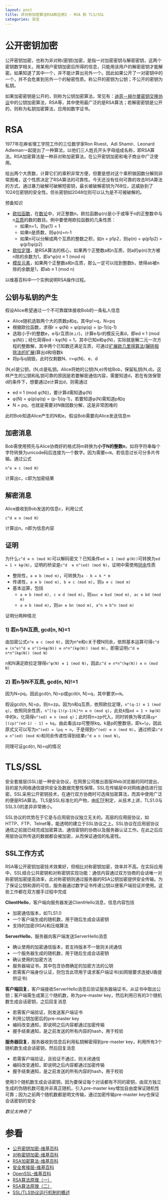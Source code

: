 ```yaml
---
layout: post
title: 非对称加密算法RSA和应用I - RSA 和 TLS/SSL
categories: 安全
---
```


# 公开密钥加密
公开密钥加密，也称为非对称(密钥)加密，是指一对加密密钥与解密密钥，这两个密钥数学相关。用某用户密钥加密后所得的信息，只能用该用户的解密密钥才能解密。如果知道了其中一个，并不能计算出另外一个。因此如果公开了一对密钥中的一个，并不会危害到另外一个的秘密性质。称公开的密钥为公钥；不公开的密钥为私钥。

如果加密密钥是公开的，则称为公钥加密算法，常见有：[迪菲－赫尔曼密钥交换协议][d-h]中的公钥加密算法，RSA等，其中使用最广泛的是RSA算法；若解密密钥是公开的，则称为私钥加密算法，应用如数字证书。

# RSA
1977年在麻省理工学院工作的三位数学家Ron Rivest、Adi Shamir、Leonard Adleman一起提出了一种算法，以他们三人姓氏开头字母组成名称，即RSA算法。RSA加密算法是一种非对称加密算法，在公开密钥加密和电子商业中广泛使用。

给出两个大质数，计算它们的乘积非常方便，但要是想对这个乘积做因数分解则非常困难，这个性质决定了RSA算法的可靠性。今天还没有任何可靠的攻击RSA算法的方式，通过暴力破解可破解短密钥，最长被破解密钥为768位，这威胁到了1024位密钥的安全性。但长密钥如2048位则可以认为是不可被破解的。

预备知识

+ [欧拉函数][EulerF]，在[数论][num]中，对正整数n，欧拉函数φ(n)是小于或等于n的正整数中与n[互质][prime]的数的数目。例中要使用欧拉函数的几条性质：
  + 如果n=1，则φ(1) = 1
  + 如果n是质数，则φ(n)=n-1
  + 如果n可以分解成两个互质的整数之积，如n = p1p2，则φ(n) = φ(p1p2) = φ(p1)φ(p2)
+ [欧拉定理][EulerL]，是RSA算法的核心，如果两个正整数a和n互质，则a的φ(n)次方被n除的余数为1，即a^φ(n) ≡ 1 (mod n)
+ [模反元素][rmod]，如果两个正整数a和n互质，那么一定可以找到整数b，使得ab被n除的余数是1，即ab ≡ 1 (mod n)

以维基百科中一个实例说明RSA操作过程。

## 公钥与私钥的产生
假设Alice希望通过一个不可靠媒体接收Bob的一条私人信息

+ Alice随机选取两个大的质数p和q，其中p!=q，N=pq
+ 根据欧拉函数，求得r = φ(N) = φ(p)φ(q) = (p-1)(q-1)
+ 选取小于r的整数e，e与r互质(e⊥r)，计算e与r的模反元素d，即ed ≡ 1 (mod φ(N))；经化简得ed - kφ(N) = 1，其中已知e和φ(N)，实际就是解二元一次方程的整数解，其中两个已知数还满足互质，可通过[扩展欧几里得算法(辗转相除法的扩展)][gcd]算出d和倍数k
+ 将p与q销毁，此时仅剩数N、r=φ(N)、e、d

(N,e)是公钥，(N,d)是私钥。Alice将她的公钥(N,e)传给Bob，保留私钥(N,d)。这样产生的公钥和私钥可靠的原因是若要解密通信内容，需要知道d，若在有效保管d的条件下，想要通过e计算出d，则需通过

+ ed ≡ 1 (mod φ(N))，要计算d需知道φ(N)
+ φ(N) = φ(p)φ(q) = (p-1)(q-1)，若要知道φ(N)需知道p和q
+ N = pq，也就是需要对N做因数分解，这是非常困难的

此时Bob知道Alice产生的N和e。假设Bob需要向Alice发送信息m

## 加密消息
Bob需使用预先与Alice协商好的格式将m转换为**小于N的整数n**，如将字符串每个字符转换为unicode码后连接为一个数字。因为需要`n<N`，若信息过长可分多片传输。通过公式

~~~
n^e ≡ c (mod N)
~~~
计算出c，c即为加密结果

## 解密消息
Alice接收到Bob发送的信息c，利用公式

~~~
c^d ≡ n (mod N)
~~~
计算出n，n即为信息内容

## 证明
为什么`c^d ≡ n (mod N)`可以解码密文？已知条件`ed ≡ 1 (mod φ(N))`可转换为`ed = 1 + kφ(N)`，证明的桥梁是`c^d  ≡ n^(ed) (mod N)`，证明中需使用[同余][mod]性质

+ 整除性，`a ≡ b (mod m)`，可转换为`a - b = k * m`
+ 传递性，`a ≡ b (mod m), b ≡ c (mod m)`，则`a ≡ c (mod m)`
+ 基本运算，包括
  + `a ≡ b (mod m), c ≡ d (mod m)`，则`a±c ≡ b±d (mod m), ac ≡ bd (mod m)`
  + `a ≡ b (mod m)`，则`an ≡ bn (mod m), a^n ≡ b^n (mod m)`

证明分两种情况

### 1) 若n与N互质, gcd(n, N)=1
由加密公式`n^e ≡ c (mod N)`，因为n^e和c关于模N同余，依照基本运算可得`c^d ≡ (n^e)^d ≡ n^(1+kφ(N)) ≡ n*n^(kφ(N)) (mod N)`，即需证明`c^d ≡ n*n^(kφ(N)) (mod N)`

n和N满足欧拉定理得`n^φ(N) ≡ 1 (mod N)`，因此`c^d ≡ n*n^(kφ(N)) ≡ n (mod N)`

### 2) 若n与N不互质, gcd(n, N)!=1
因为N=pq，因此gcd(n, N)=p或gcd(n, N)=q，其中要求`n<N`。

假设gcd(n, N)=p，则n=zp。因为n和q互质，依照欧拉定理，`n^(q-1) ≡ 1 (mod q)`，依照同余性质，`n^[(q-1)(p-1)k]*n ≡ n (mod q)`，此处k指`ed = 1 + kφ(N)`中的k，化简得`n^(ed) ≡ n (mod q)`；此时将n=zp代入，同时转换为等式得`zp*[(zp)^(ed-1) - 1] = kq`，由此看出zp可整除kq，k是p的整数倍，即`k=lp`，因此原式又可以写为`n^(ed) = lpq + n`，于是得到`n^(ed) ≡ n (mod N)`，通过桥梁`c^d  ≡ n^(ed) (mod N)`和同余传递性得到结果`c^d ≡ n (mod N)`。

同理可证gcd(n, N)=q的情况

# TLS/SSL
安全套接层(SSL)是一种安全协议，在网景公司推出首版Web浏览器的同时提出，目的是为网络通信提供安全及数据完整性保障，SSL在传输层中对网络通信进行加密。SSL采用公开密钥技术，在通行双方协商时可选择加密算法，而其中使用广泛的便是RSA算法。TLS是SSL标准化的产物，由[IETF][ietf]制定，从技术上讲，TLS1.0与SSL3.0的差异非常微小。

SSL协议的优势在于它是与应用层协议独立无关的。高层的应用层协议，如HTTP、FTP、Telnet等，能透明的建立于SSL协议之上。SSL协议在应用层协议通信之前就已经完成加密算法、通信密钥的协商以及服务器认证工作。在此之后应用层协议所传送的数据都会被加密，从而保证通信的私密性。

## SSL工作方式
RSA等公开密钥加密技术效果好，但相比对称密钥加密，效率并不高。在实际应用中，SSL结合公共密钥和对称密钥实现功能：通信内容通过双方协商的会话唯一对称密钥加密提高效率，此对称密钥则通过服务器的RSA公钥加密提供安全传输。为了保证公钥和源的可信，服务器通过数字证书传递公钥以便客户端验证并使用。这些工作都在双方握手过程中完成

**ClientHello**，客户端向服务器发送ClientHello消息，信息内容包括

+ 加密通信版本，如TLS1.0
+ 一个客户端生成的随机数，用于随后生成会话密钥
+ 支持的加密(RSA)和压缩算法

**ServerHello**，服务器向客户端发送ServerHello消息

+ 确认使用的加密通信版本，若支持版本不一致则关闭通信
+ 一个服务器生成的随机数，用于随后生成会话密钥
+ 确认使用的加密方法
+ 服务器端证书，其中包含协商确定的加密方法的公钥
+ 若需客户端身份认证，则包含此项用于请求客户端证书(如网银要求连接U盾提供证书)

**客户端回复**，客户端接收ServerHello消息后验证服务器端证书，从证书中取出公钥；客户端需生成第三个随机数，称为pre-master key，然后利用已有的3个随机数生成会话密钥，之后回复消息

+ 若需客户端验证，则发送客户端证书
+ 利用公钥加密后的pre-master key
+ 编码改变通知，即说明之后内容都通过加密传输
+ 握手结束通知，是之前发送的所有内容的hash，用于校验

**服务器回复**，服务器收到信息后利用私钥解密得到pre-master key，利用所有3个随机数生成会话密钥，然后回复消息

+ 若需客户端验证，且验证不通过，则关闭通信
+ 编码改变通知，即说明之后内容都通过加密传输
+ 握手结束通知，是之前发送的所有内容的hash，用于校验

使用3个随机数生成会话密钥，因为要保证每个对话都有不同的密钥，由双方独立生成的伪随机数可能并非真正随机，引入pre-master key增加自由度保证随机性可靠；因为之前两个随机数都是明文传输，通过加密传输pre-master key也保证会话密钥的安全

*数论太神奇了*

# 参看
+ [公开密钥加密-维基百科](http://zh.wikipedia.org/wiki/%E5%85%AC%E5%BC%80%E5%AF%86%E9%92%A5 "公开密钥加密")
+ [对称密钥加密-维基百科](http://zh.wikipedia.org/wiki/%E5%B0%8D%E7%A8%B1%E5%AF%86%E9%91%B0%E5%8A%A0%E5%AF%86 "对称密钥加密")
+ [RSA加密算法-维基百科](http://zh.wikipedia.org/wiki/RSA%E5%8A%A0%E5%AF%86%E6%BC%94%E7%AE%97%E6%B3%95 "RSA加密算法")
+ [安全套接层-维基百科](http://zh.wikipedia.org/zh-cn/%E5%AE%89%E5%85%A8%E5%A5%97%E6%8E%A5%E5%B1%82 "安全套接层")
+ [OpenSSL-维基百科](http://zh.wikipedia.org/zh-cn/OpenSSL "OpenSSL")
+ [RSA算法原理（一）](http://www.ruanyifeng.com/blog/2013/06/rsa_algorithm_part_one.html "RSA算法原理（一）")
+ [RSA算法原理（二）](http://www.ruanyifeng.com/blog/2013/07/rsa_algorithm_part_two.html "RSA算法原理（二）")
+ [SSL/TLS协议运行机制的概述](http://www.ruanyifeng.com/blog/2014/02/ssl_tls.html "SSL/TLS协议运行机制的概述")

[d-h]: http://zh.wikipedia.org/wiki/Diffie-Hellman "迪菲－赫尔曼密钥交换"
[EulerF]: http://zh.wikipedia.org/wiki/%E6%AC%A7%E6%8B%89%E5%87%BD%E6%95%B0 "欧拉函数"
[num]: http://zh.wikipedia.org/wiki/%E6%95%B0%E8%AE%BA "数论"
[prime]: http://zh.wikipedia.org/wiki/%E4%BA%92%E8%B3%AA "互素"
[EulerL]: http://zh.wikipedia.org/wiki/%E6%AC%A7%E6%8B%89%E5%AE%9A%E7%90%86_(%E6%95%B0%E8%AE%BA) "欧拉定理(数论)"
[rmod]: http://zh.wikipedia.org/wiki/%E6%A8%A1%E5%8F%8D%E5%85%83%E7%B4%A0 "模逆元素"
[gcd]: http://zh.wikipedia.org/wiki/%E6%89%A9%E5%B1%95%E6%AC%A7%E5%87%A0%E9%87%8C%E5%BE%97%E7%AE%97%E6%B3%95 "扩展欧几里得算法"
[mod]: http://zh.wikipedia.org/wiki/%E5%90%8C%E9%A4%98 "同余"
[ietf]: http://www.ietf.org/ "互联网工程任务组"
